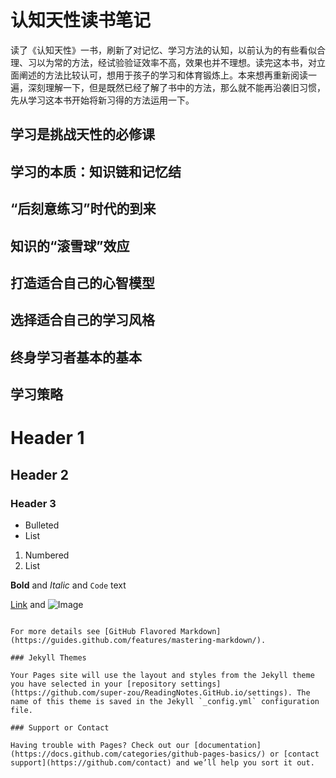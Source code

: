 # 认知天性读书笔记

读了《认知天性》一书，刷新了对记忆、学习方法的认知，以前认为的有些看似合理、习以为常的方法，经试验验证效率不高，效果也并不理想。读完这本书，对立面阐述的方法比较认可，想用于孩子的学习和体育锻炼上。本来想再重新阅读一遍，深刻理解一下，但是既然已经了解了书中的方法，那么就不能再沿袭旧习惯，先从学习这本书开始将新习得的方法运用一下。


## 学习是挑战天性的必修课

## 学习的本质：知识链和记忆结

## “后刻意练习”时代的到来

## 知识的“滚雪球”效应

## 打造适合自己的心智模型

## 选择适合自己的学习风格

## 终身学习者基本的基本

## 学习策略



# Header 1
## Header 2
### Header 3

- Bulleted
- List

1. Numbered
2. List

**Bold** and _Italic_ and `Code` text

[Link](url) and ![Image](src)
```

For more details see [GitHub Flavored Markdown](https://guides.github.com/features/mastering-markdown/).

### Jekyll Themes

Your Pages site will use the layout and styles from the Jekyll theme you have selected in your [repository settings](https://github.com/super-zou/ReadingNotes.GitHub.io/settings). The name of this theme is saved in the Jekyll `_config.yml` configuration file.

### Support or Contact

Having trouble with Pages? Check out our [documentation](https://docs.github.com/categories/github-pages-basics/) or [contact support](https://github.com/contact) and we’ll help you sort it out.

